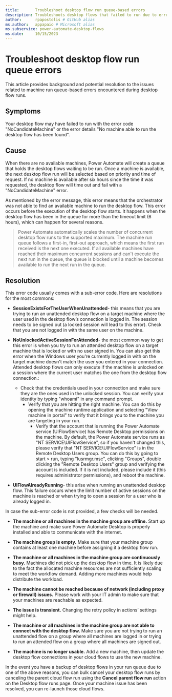 ```yaml
---
title:       Troubleshoot desktop flow run queue-based errors
description: Troubleshoots desktop flows that failed to run due to error codes such as "NoCandidateMachine" or the error details "No machine able to run the desktop flow has been found".
author:      rpapostolis # GitHub alias
ms.author:   appapaio # Microsoft alias
ms.subservice: power-automate-desktop-flows
ms.date:     10/15/2023
---
```


# Troubleshoot desktop flow run queue errors

This article provides background and potential resolution to the issues related to machine run queue-based errors encountered during desktop flow runs.

## Symptoms

Your desktop flow may have failed to run with the error code "NoCandidateMachine" or the error details "No machine able to run the desktop flow has been found".

## Cause

When there are no available machines, Power Automate will create a queue that holds the desktop flows waiting to be run. Once a machine is available, the next desktop flow run will be selected based on priority and time of request. If no machine is available after six hours since the time it was requested, the desktop flow will time out and fail with a "NoCandidateMachine" error.

As mentioned by the error message, this error means that the orchestrator was not able to find an available machine to run the desktop flow. This error occurs before the execution of the desktop flow starts. It happens when the desktop flow has been in the queue for more than the timeout limit (6 hours), which can happen for several reasons. 

> Power Automate automatically scales the number of concurrent desktop flow runs to the supported maximum. The machine run queue follows a first-in, first-out approach, which means the first run received is the next one executed. If all available machines have reached their maximum concurrent sessions and can't execute the next run in the queue, the queue is blocked until a machine becomes available to run the next run in the queue. 


## Resolution

This error code usually comes with a sub-error code. Here are resolutions for the most commons:

- **SessionExistsForTheUserWhenUnattended**- this means that you are trying to run an unattended desktop flow on a target machine where the user used in the desktop flow’s connection is logged in. The session needs to be signed out (a locked session will lead to this error). Check that you are not logged in with the same user on the machine.
- **NoUnlockedActiveSessionForAttended**- the most common way to get this error is when you try to run an attended desktop flow on a target machine that is locked or with no user signed in. You can also get this error when the Windows user you're currently logged in with on the target machine doesn't match the user you entered in your connection. Attended desktop flows can only execute if the machine is unlocked on a session where the current user matches the one from the desktop flow connection.:
   - Check that the credentials used in your connection and make sure they are the ones used in the unlocked session. You can verify your identity by typing "whoami" in any command prompt.
      - Verify that you are hitting the right machine. You can do this by opening the machine runtime application and selecting "View machine in portal" to verify that it brings you to the machine you are targeting in your run.
         - Verify that the account that is running the Power Automate service (UIFlowService) has Remote Desktop permissions on the machine. By default, the Power Automate service runs as "NT SERVICE\UIFlowService", so if you haven't changed this, please verify that "NT SERVICE\UIFlowService" is in the Remote Desktop Users group. You can do this by going to start > run, typing "lusrmgr.msc", clicking "Groups", double clicking the "Remote Desktop Users" group and verifying the account is included. If it is not included, please include it (this requires administrator permissions), and reboot the machine.
         
- **UIFlowAlreadyRunning**- this arise when running an unattended desktop flow. This failure occurs when the limit number of active sessions on the machine is reached or when trying to open a session for a user who is already logged in.

In case the sub-error code is not provided, a few checks will be needed.

- __**The machine or all machines in the machine group are offline.**__ Start up the machine and make sure Power Automate Desktop is properly installed and able to communicate with the internet.

- __**The machine group is empty.**__ Make sure that your machine group contains at least one machine before assigning it a desktop flow run.

- __**The machine or all machines in the machine group are continuously busy.**__ Machines did not pick up the desktop flow in time. It is likely due to the fact the allocated machine resources are not sufficiently scaling to meet the workflow demand. Adding more machines would help distribute the workload.

- __**The machine cannot be reached because of network (including proxy or firewall) issues.**__ Please work with your IT admin to make sure that your machines are reachable as expected.

- __**The issue is transient.**__ Changing the retry policy in actions’ settings might help.

- __**The machine or all machines in the machine group are not able to connect with the desktop flow.**__ Make sure you are not trying to run an unattended flow on a group where all machines are logged in or trying to run an attended flow on a group where all machines are signed out.

- __**The machine is no longer usable.**__ Add a new machine, then update the desktop flow connections in your cloud flows to use the new machine.

In the event you have a backup of desktop flows in your run queue due to one of the above reasons, you can bulk cancel your desktop flow runs by canceling the parent cloud flow run using the __**Cancel parent flow run**__ action on the Desktop flow runs page. Once your machine issue has been resolved, you can re-launch those cloud flows.


